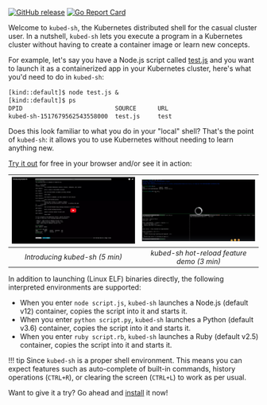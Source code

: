 [![GitHub release](https://github.com/mhausenblas/kubed-sh/workflows/release/badge.svg)](https://github.com/mhausenblas/kubed-sh/releases/)
[![Go Report Card](https://goreportcard.com/badge/github.com/mhausenblas/kubed-sh)](https://goreportcard.com/report/github.com/mhausenblas/kubed-sh)

Welcome to `kubed-sh`, the Kubernetes distributed shell for the casual cluster user. In a nutshell, `kubed-sh` lets you execute a program in a Kubernetes cluster  without having to create a container image or learn new concepts. 

For example, let's say you have a Node.js script called [test.js](https://raw.githubusercontent.com/mhausenblas/kubed-sh/master/tc/node/test.js) 
and you want to launch it as a containerized app in your Kubernetes cluster, 
here's what you'd need to do in `kubed-sh`:

```
[kind::default]$ node test.js &
[kind::default]$ ps
DPID                          SOURCE      URL
kubed-sh-1517679562543558000  test.js     test
```

Does this look familiar to what you do in your "local" shell? That's the point of `kubed-sh`: it allows you to use Kubernetes without needing to learn anything new.

[Try it out](https://www.katacoda.com/mhausenblas/scenarios/kubed-sh_101) for free in your browser and/or see it in action:

| [![Introducing kubed-sh](img/introducing-kubed-sh.png)](https://www.youtube.com/watch?v=gqi1-XLiq-o) | [![kubed-sh hot-reload feature demo](img/hotreload.png)](https://www.useloom.com/share/441a97fd48ae46da8d786194f93968f6) |
|:--------------------------------:|:------------------------------------------:|
| *Introducing kubed-sh (5 min)*   | *kubed-sh hot-reload feature demo (3 min)* |

In addition to launching (Linux ELF) binaries directly, the following interpreted environments are supported:

- When you enter `node script.js`, `kubed-sh` launches a Node.js (default v12) container, copies the script into it and starts it.
- When you enter `python script.py`, `kubed-sh` launches a Python (default v3.6) container, copies the script into it and starts it.
- When you enter `ruby script.rb`, `kubed-sh` launches a Ruby (default v2.5) container, copies the script into it and starts it.

!!! tip
    Since `kubed-sh` is a proper shell environment. This means you can expect
    features such as auto-complete of built-in commands, history operations (`CTRL+R`), or clearing the screen (`CTRL+L`) to work as per usual.

Want to give it a try? Go ahead and [install](install) it now!